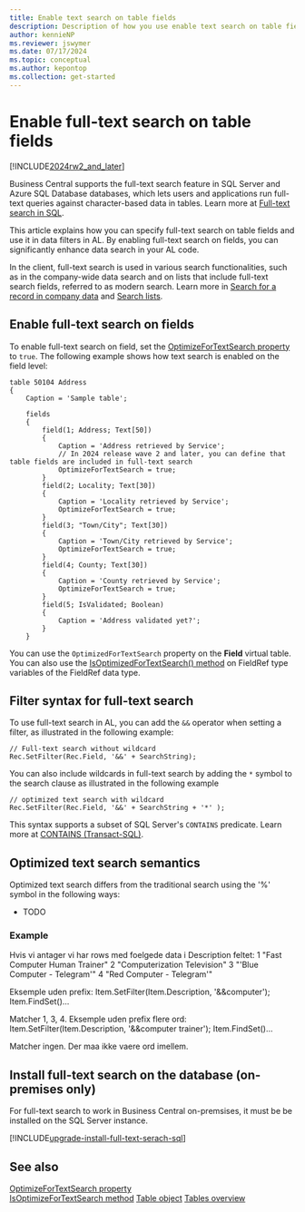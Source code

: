 ```yaml
---
title: Enable text search on table fields
description: Description of how you use enable text search on table fields.
author: kennieNP
ms.reviewer: jswymer
ms.date: 07/17/2024
ms.topic: conceptual
ms.author: kepontop
ms.collection: get-started
---
```

# Enable full-text search on table fields

[!INCLUDE[2024rw2_and_later](includes/2024rw2_and_later.md)]

Business Central supports the full-text search feature in SQL Server and Azure SQL Database databases, which lets users and applications run full-text queries against character-based data in tables. Learn more at [Full-text search in SQL](/sql/relational-databases/search/full-text-search).

This article explains how you can specify full-text search on table fields and use it in data filters in AL. By enabling full-text search on fields, you can significantly enhance data search in your AL code.

In the client, full-text search is used in various search functionalities, such as in the company-wide data search and on lists that include full-text search fields, referred to as modern search. Learn more in [Search for a record in company data](/dynamics365/business-central/ui-search-data) and [Search lists](/dynamics365/business-central/ui-enter-criteria-filters#searching).

## Enable full-text search on fields

To enable full-text search on field, set the [OptimizeForTextSearch property](properties/devenv-optimizefortextsearch-property.md) to `true`. The following example shows how text search is enabled on the field level:

```AL
table 50104 Address
{
    Caption = 'Sample table';

    fields
    {
        field(1; Address; Text[50])
        {
            Caption = 'Address retrieved by Service';
            // In 2024 release wave 2 and later, you can define that table fields are included in full-text search
            OptimizeForTextSearch = true;
        }
        field(2; Locality; Text[30])
        {
            Caption = 'Locality retrieved by Service';
            OptimizeForTextSearch = true;
        }
        field(3; "Town/City"; Text[30])
        {
            Caption = 'Town/City retrieved by Service';
            OptimizeForTextSearch = true;            
        }
        field(4; County; Text[30])
        {
            Caption = 'County retrieved by Service';
            OptimizeForTextSearch = true;
        }
        field(5; IsValidated; Boolean)
        {
            Caption = 'Address validated yet?';
        }        
    }
```

You can use the `OptimizedForTextSearch` property on the **Field** virtual table. You can also use the [IsOptimizedForTextSearch() method](methods-auto/fieldref/fieldref-isoptimizedfortextsearch-method.md) on FieldRef type variables of the FieldRef data type.


## Filter syntax for full-text search

To use full-text search in AL, you can add the `&&` operator when setting a filter, as illustrated in the following example: 

```AL
// Full-text search without wildcard
Rec.SetFilter(Rec.Field, '&&' + SearchString);
```

You can also include wildcards in full-text search by adding the `*` symbol to the search clause as illustrated in the following example 

```AL
// optimized text search with wildcard
Rec.SetFilter(Rec.Field, '&&' + SearchString + '*' ); 
```

This syntax supports a subset of SQL Server's `CONTAINS` predicate. Learn more at [CONTAINS (Transact-SQL)](/sql/t-sql/queries/contains-transact-sql).

## Optimized text search semantics

Optimized text search differs from the traditional search using the '%' symbol in the following ways:

- TODO

### Example 

Hvis vi antager vi har rows med foelgede data i Description feltet:
1 "Fast Computer Human Trainer"
2 "Computerization Television"
3 "'Blue Computer - Telegram'"
4 "Red Computer - Telegram'"
 
 
Eksemple uden prefix: 
Item.SetFilter(Item.Description, '&&computer');
Item.FindSet()... 
 
Matcher 1, 3, 4.
Eksemple uden prefix flere ord:
Item.SetFilter(Item.Description, '&&computer trainer');
Item.FindSet()... 
 
Matcher ingen.
Der maa ikke vaere ord imellem.

## Install full-text search on the database (on-premises only)

For full-text search to work in Business Central on-premsises, it must be be installed on the SQL Server instance. 

[!INCLUDE[upgrade-install-full-text-serach-sql](includes/upgrade-install-full-text-search-sql.md)]

## See also

[OptimizeForTextSearch property](properties/devenv-optimizefortextsearch-property.md)  
[IsOptimizeForTextSearch method](methods-auto/fieldref/fieldref-isoptimizedfortextsearch-method.md)
[Table object](devenv-table-object.md)
[Tables overview](devenv-tables-overview.md)
